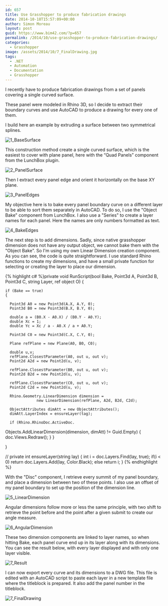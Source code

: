 ```yaml
---
id: 657
title: Use Grasshopper to produce fabrication drawings
date: 2014-10-18T15:57:09+00:00
author: Simon Moreau
layout: post
guid: https://www.bim42.com/?p=657
permalink: /2014/10/use-grasshopper-to-produce-fabrication-drawings/
categories:
  - Grasshopper
image: /assets/2014/10/7_FinalDrawing.jpg
tags:
  - .NET
  - Automation
  - Documentation
  - Grasshopper
---
```

I recently have to produce fabrication drawings from a set of panels covering a single curved surface.

These panel were modeled in Rhino 3D, so I decide to extract their boundary curves and use AutoCAD to produce a drawing for every one of them.

I build here an example by extruding a surface between two symmetrical splines.

![1_BaseSurface](/assets/2014/10/1_BaseSurface.jpg)

This construction method create a single curved surface, which is the easiest to cover with plane panel, here with the “Quad Panels” component from the LunchBox plugin.

![2_PanelSurface](/assets/2014/10/2_PanelSurface.png)

Then I extract every panel edge and orient it horizontally on the base XY plane.

![3_PanelEdges](/assets/2014/10/3_PanelEdges.png)

My objective here is to bake every panel boundary curve on a different layer to be able to sort them separately in AutoCAD. To do so, I use the "Object Bake" component from LunchBox. I also use a "Series" to create a layer names for each panel. Here the names are only numbers formatted as text.

![4_BakeEdges](/assets/2014/10/4_BakeEdges.png)

The next step is to add dimensions. Sadly, since native grasshopper dimension does not have any output object, we cannot bake them with the "Object Bake". So I'm using my own Linear Dimension creation component. As you can see, the code is quite straightforward. I use standard Rhino functions to create my dimensions, and have a small private function for selecting or creating the layer to place our dimension.

{% highlight c# %}private void RunScript(bool Bake, Point3d A,
                        Point3d B, Point3d C, 
                        string Layer, ref object O)
  {

    if (Bake == true)
    {

      Point3d A0 = new Point3d(A.X, A.Y, 0);
      Point3d B0 = new Point3d(B.X, B.Y, 0);

      double a = (B0.X - A0.X) / (B0.Y - A0.Y);
      double Xc = 1;
      double Yc = Xc / a - A0.X / a + A0.Y;

      Point3d C0 = new Point3d(C.X, C.Y, 0);

      Plane refPlane = new Plane(A0, B0, C0);

      double u,v;
      refPlane.ClosestParameter(A0, out u, out v);
      Point2d A2d = new Point2d(u, v);

      refPlane.ClosestParameter(B0, out u, out v);
      Point2d B2d = new Point2d(u, v);

      refPlane.ClosestParameter(C0, out u, out v);
      Point2d C2d = new Point2d(u, v);

      Rhino.Geometry.LinearDimension dimension = 
                  new LinearDimension(refPlane, A2d, B2d, C2d);

      ObjectAttributes dimAtt = new ObjectAttributes();
      dimAtt.LayerIndex = ensureLayer(tag);

      if (Rhino.RhinoDoc.ActiveDoc.
Objects.AddLinearDimension(dimension, dimAtt) != Guid.Empty)
      {
        doc.Views.Redraw();
      }
    }

  }

  // <Custom additional code> 
  private int ensureLayer(string lay)
  {
    int i = doc.Layers.Find(lay, true);
    if(i < 0)
      return doc.Layers.Add(lay, Color.Black);
    else
      return i;
  }
{% endhighlight %}

With the "Disc" component, I retrieve every summit of my panel boundary, and place a dimension between two of these points. I also use an offset of my panel boundary to set up the position of the dimension line.

![5_LinearDimension](/assets/2014/10/5_LinearDimension.png)

Angular dimensions follow more or less the same principle, with two shift to retrieve the point before and the point after a given submit to create our angle measure.

![6_AngularDimension](/assets/2014/10/6_AngularDimension.png)

These two dimension components are linked to layer names, so when hitting Bake, each panel curve end up in its layer along with its dimensions. You can see the result below, with every layer displayed and with only one layer visible.

![7_Result](/assets/2014/10/7_Result.png)

I can now export every curve and its dimensions to a DWG file. This file is edited with an AutoCAD script to paste each layer in a new template file where the titleblock is prepared. It also add the panel number in the titleblock.

![7_FinalDrawing](/assets/2014/10/7_FinalDrawing.jpg)